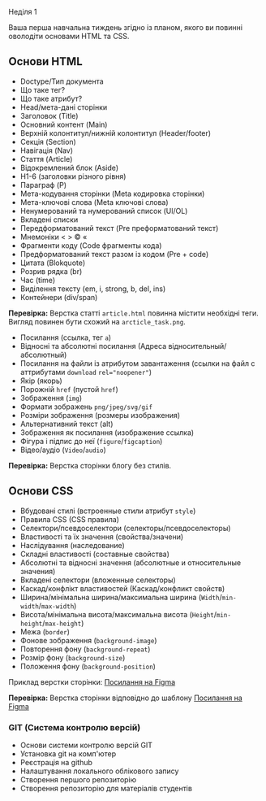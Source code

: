 Неділя 1

Ваша перша навчальна тиждень згідно із планом, якого ви повинні оволодіти основами HTML та CSS.

## Основи HTML

- Doctype/Тип документа
- Що таке тег?
- Що таке атрибут?
- Head/мета-дані сторінки
- Заголовок (Title)
- Основний контент (Main)
- Верхній колонтитул/нижній колонтитул (Header/footer)
- Секція (Section)
- Навігація (Nav)
- Стаття (Article)
- Відокремлений блок (Aside)
- H1-6 (заголовки різного рівня)
- Параграф (P)
- Мета-кодування сторінки (Meta кодировка сторінки)
- Мета-ключові слова (Meta ключові слова)
- Ненумерований та нумерований список (Ul/OL)
- Вкладені списки
- Передформатований текст (Pre преформатований текст)
- Мнемоніки &lt; &gt; &copy; &laquo;
- Фрагменти коду (Code фрагменты кода)
- Предформатований текст разом із кодом (Pre + code)
- Цитата (Blokquote)
- Розрив рядка (br)
- Час (time)
- Виділення тексту (em, i, strong, b, del, ins)
- Контейнери (div/span)

**Перевірка:** Верстка статті `article.html` повинна містити необхідні теги. Вигляд повинен бути схожий на `arcticle_task.png`.

- Посилання (ссылка, тег `a`)
- Відносні та абсолютні посилання (Адреса відносительный/абсолютный)
- Посилання на файли із атрибутом завантаження (ссылки на файл с аттрибутами `download` `rel="noopener"`)
- Якір (якорь)
- Порожній `href` (пустой `href`)
- Зображення (`img`)
- Формати зображень `png/jpeg/svg/gif`
- Розміри зображення (розмеры изображения)
- Альтернативний текст (alt)
- Зображення як посилання (изображение ссылка)
- Фігура і підпис до неї (`figure`/`figcaption`)
- Відео/аудіо (`Video`/`audio`)

**Перевірка:** Верстка сторінки блогу без стилів.

## Основи CSS

- Вбудовані стилі (встроенные стили атрибут `style`)
- Правила CSS (CSS правила)
- Селектори/псевдоселектори (селекторы/псевдоселекторы)
- Властивості та їх значення (свойства/значени)
- Наслідування (наследование)
- Складні властивості (составные свойства)
- Абсолютні та відносні значення (абсолютные и относительные значения)
- Вкладені селектори (вложенные селекторы)
- Каскад/конфлікт властивостей (Каскад/конфликт свойств)
- Ширина/мінімальна ширина/максимальна ширина (`Width`/`min-width`/`max-width`)
- Висота/мінімальна висота/максимальна висота (`Height`/`min-height`/`max-height`)
- Межа (`border`)
- Фонове зображення (`background-image`)
- Повторення фону (`background-repeat`)
- Розмір фону (`background-size`)
- Положення фону (`background-position`)

Приклад верстки сторінки: [Посилання на Figma](https://www.figma.com/file/ftIZnLLkeWdGEDSuP3X7e8/landing-3)

**Перевірка:** Верстка сторінки відповідно до шаблону [Посилання на Figma](https://www.figma.com/file/aDreuRcBACBfkqrJLV7AYE/ghosted-coming-soon-page?node-id=0%3A2)

### GIT (Система контролю версій)

- Основи системи контролю версій GIT
- Установка git на комп'ютер
- Реєстрація на github
- Налаштування локального облікового запису
- Створення першого репозиторію
- Створення репозиторію для матеріалів студентів

